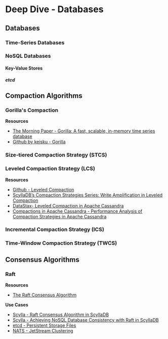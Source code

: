 # Deep Dive - Databases
## Databases
### Time-Series Databases
### NoSQL Databases
#### Key-Value Stores
##### etcd

## Compaction Algorithms
### Gorilla's Compaction
**Resources**
- [The Morning Paper - Gorilla: A fast, scalable, in-memory time series database](https://blog.acolyer.org/2016/05/03/gorilla-a-fast-scalable-in-memory-time-series-database/)
- [Github by keisku - Gorilla](https://github.com/keisku/gorilla/tree/main)
### Size-tiered Compaction Strategy (STCS)
### Leveled Compaction Strategy (LCS)
**Resources**
- [Github - Leveled Compaction](https://github.com/facebook/rocksdb/wiki/Leveled-Compaction)
- [ScyllaDB’s Compaction Strategies Series: Write Amplification in Leveled Compaction](https://www.scylladb.com/2018/01/31/compaction-series-leveled-compaction/)
- [DataStax- Leveled Compaction in Apache Cassandra](https://www.datastax.com/blog/leveled-compaction-apache-cassandra)
- [Compactions in Apache Cassandra - Performance Analysis of Compaction Strategies in Apache Cassandra](https://www.diva-portal.org/smash/get/diva2:948190/FULLTEXT02)
### Incremental Compaction Strategy (ICS)
### Time-Window Compaction Strategy (TWCS)

## Consensus Algorithms
### Raft
**Resources**
- [The Raft Consensus Algorithm](https://raft.github.io/)

**Use Cases**
- [Scylla - Raft Consensus Algorithm in ScyllaDB](https://opensource.docs.scylladb.com/stable/architecture/raft.html)
- [Scylla - Achieving NoSQL Database Consistency with Raft in ScyllaDB](https://www.scylladb.com/tech-talk/achieving-nosql-database-consistency-with-raft-in-scylla/)
- [etcd - Persistent Storage Files](https://etcd.io/docs/v3.5/learning/persistent-storage-files/)
- [NATS - JetStream Clustering](https://docs.nats.io/running-a-nats-service/configuration/clustering/jetstream_clustering)
